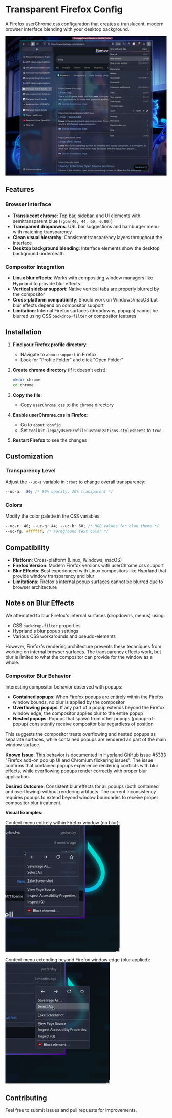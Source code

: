 # Transparent Firefox Config

A Firefox userChrome.css configuration that creates a translucent, modern browser interface blending with your desktop background.

![Transparent Firefox](transparent-firefox.png)

## Features

### Browser Interface
- **Translucent chrome**: Top bar, sidebar, and UI elements with semitransparent blue (`rgba(40, 44, 60, 0.80)`) 
- **Transparent dropdowns**: URL bar suggestions and hamburger menu with matching transparency
- **Clean visual hierarchy**: Consistent transparency layers throughout the interface
- **Desktop background blending**: Interface elements show the desktop background underneath

### Compositor Integration
- **Linux blur effects**: Works with compositing window managers like Hyprland to provide blur effects
- **Vertical sidebar support**: Native vertical tabs are properly blurred by the compositor
- **Cross-platform compatibility**: Should work on Windows/macOS but blur effects depend on compositor support
- **Limitation**: Internal Firefox surfaces (dropdowns, popups) cannot be blurred using CSS `backdrop-filter` or compositor features

## Installation

1. **Find your Firefox profile directory**:
   - Navigate to `about:support` in Firefox
   - Look for "Profile Folder" and click "Open Folder"

2. **Create chrome directory** (if it doesn't exist):
   ```bash
   mkdir chrome
   cd chrome
   ```

3. **Copy the file**:
   - Copy `userChrome.css` to the `chrome` directory

4. **Enable userChrome.css in Firefox**:
   - Go to `about:config`
   - Set `toolkit.legacyUserProfileCustomizations.stylesheets` to `true`

5. **Restart Firefox** to see the changes

## Customization

### Transparency Level
Adjust the `--uc-a` variable in `:root` to change overall transparency:
```css
--uc-a: .80; /* 80% opacity, 20% transparent */
```

### Colors
Modify the color palette in the CSS variables:
```css
--uc-r: 40; --uc-g: 44; --uc-b: 60; /* RGB values for blue theme */
--uc-fg: #ffffff; /* Foreground text color */
```

## Compatibility

- **Platform**: Cross-platform (Linux, Windows, macOS)
- **Firefox Version**: Modern Firefox versions with userChrome.css support
- **Blur Effects**: Best experienced with Linux compositors like Hyprland that provide window transparency and blur
- **Limitations**: Firefox's internal popup surfaces cannot be blurred due to browser architecture

## Notes on Blur Effects

We attempted to blur Firefox's internal surfaces (dropdowns, menus) using:
- CSS `backdrop-filter` properties 
- Hyprland's blur popup settings
- Various CSS workarounds and pseudo-elements

However, Firefox's rendering architecture prevents these techniques from working on internal browser surfaces. The transparency effects work, but blur is limited to what the compositor can provide for the window as a whole.

### Compositor Blur Behavior

Interesting compositor behavior observed with popups:
- **Contained popups**: When Firefox popups are entirely within the Firefox window bounds, no blur is applied by the compositor
- **Overflowing popups**: If any part of a popup extends beyond the Firefox window edge, the compositor applies blur to the entire popup
- **Nested popups**: Popups that spawn from other popups (popup-of-popup) consistently receive compositor blur regardless of position

This suggests the compositor treats overflowing and nested popups as separate surfaces, while contained popups are rendered as part of the main window surface.

**Known Issue**: This behavior is documented in Hyprland GitHub issue [#5333](https://github.com/hyprwm/Hyprland/issues/5333) "Firefox add-on pop up UI and Chromium flickering issues". The issue confirms that contained popups experience rendering conflicts with blur effects, while overflowing popups render correctly with proper blur application.

**Desired Outcome**: Consistent blur effects for all popups (both contained and overflowing) without rendering artifacts. The current inconsistency requires popups to extend beyond window boundaries to receive proper compositor blur treatment.

**Visual Examples:**

Context menu entirely within Firefox window (no blur):
![Context Menu No Blur](context-menu-no-blur.png)

Context menu extending beyond Firefox window edge (blur applied):
![Context Menu With Blur](context-menu-with-blur.png)

## Contributing

Feel free to submit issues and pull requests for improvements.